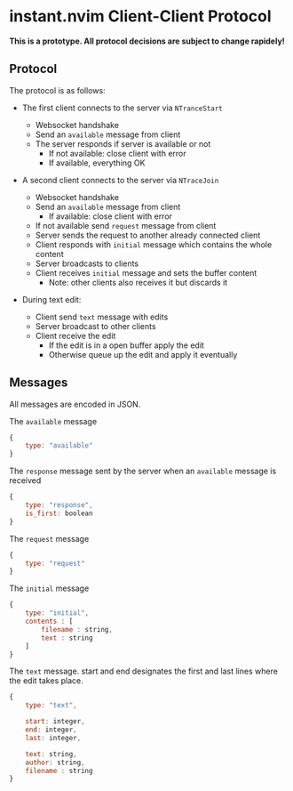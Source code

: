 instant.nvim Client-Client Protocol
==============================

**This is a prototype. All protocol decisions are subject to change rapidely!**

Protocol
--------

The protocol is as follows:

* The first client connects to the server via `NTranceStart`
    * Websocket handshake
	* Send an `available` message from client
	* The server responds if server is available or not
		* If not available: close client with error
		* If available, everything OK

* A second client connects to the server via `NTraceJoin`
    * Websocket handshake
	* Send an `available` message from client
		* If available: close client with error
	* If not available send `request` message from client
	* Server sends the request to another already connected client
	* Client responds with `initial` message which contains the whole content
	* Server broadcasts to clients
	* Client receives `initial` message and sets the buffer content
		* Note: other clients also receives it but discards it

* During text edit:
	* Client send `text` message with edits
	* Server broadcast to other clients
	* Client receive the edit
		* If the edit is in a open buffer apply the edit
		* Otherwise queue up the edit and apply it eventually


Messages
--------

All messages are encoded in JSON.

The `available` message

```javascript
{
	type: "available"
}
```

The `response` message sent by the server when an `available` message is received

```javascript
{
	type: "response",
	is_first: boolean
}
```

The `request` message
```javascript
{
	type: "request"
}
```

The `initial` message
```javascript
{
	type: "initial",
	contents : [
		filename : string,
		text : string
	]
}
```

The `text` message. start and end designates the first and last lines where the edit takes place.
```javascript
{
	type: "text",

	start: integer,
	end: integer,
	last: integer,

	text: string,
	author: string,
	filename : string
}
```
